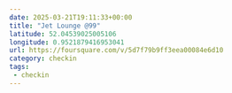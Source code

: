 ```yaml
---
date: 2025-03-21T19:11:33+00:00
title: "Jet Lounge @99"
latitude: 52.04539025005106
longitude: 0.9521879416953041
url: https://foursquare.com/v/5d7f79b9ff3eea00084e6d10
category: checkin
tags:
 - checkin
---
```

